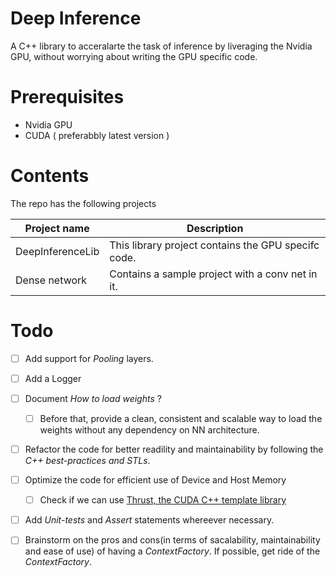 
# Deep Inference
A C++ library to acceralarte the task of inference by liveraging the Nvidia GPU, without worrying about writing the GPU specific code.

# Prerequisites
- Nvidia GPU
- CUDA ( preferabbly latest version )

# Contents
The repo has the following projects

| Project name | Description |
| ------------- | ------------- |
| DeepInferenceLib  | This library project contains the GPU specifc code.  |
| Dense network  | Contains a sample project with a conv net in it. |

# Todo
- [ ] Add support for *Pooling* layers.
- [ ] Add a Logger
- [ ] Document *How to load weights* ?
  - [ ] Before that, provide a clean, consistent and scalable way to load the weights without any dependency on NN architecture.
- [ ] Refactor the code for better readility and maintainability by following the *C++ best-practices and STLs*.
- [ ] Optimize the code for efficient use of Device and Host Memory
  - [ ] Check if we can use [Thrust, the CUDA C++ template library](https://docs.nvidia.com/cuda/thrust/index.html)
- [ ] Add *Unit-tests* and *Assert* statements whereever necessary.
- [ ] Brainstorm on the pros and cons(in terms of sacalability, maintainability and ease of use) of having a *ContextFactory*. If possible, get ride of the *ContextFactory*.
      